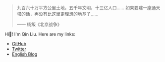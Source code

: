 > 九百六十万平方公里土地，五千年文明，十三亿人口…… 如果要建一座通天塔的话，再没有比这里更理想的地基了……
>
>—— 杨叛《北京战争》

Hi👋! I'm Qin Liu. Here are my links:

- [GitHub](https://github.com/lqhl)
- [Twitter](https://twitter.com/qliu90)
- [English Blog](https://blog.lqhl.me)
